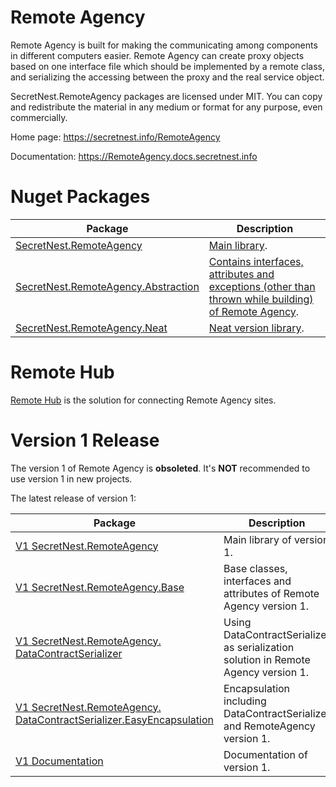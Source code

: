 # Remote Agency
Remote Agency is built for making the communicating among components in different computers easier. 
Remote Agency can create proxy objects based on one interface file which should be implemented by a remote class, and serializing the accessing between the proxy and the real service object.

SecretNest.RemoteAgency packages are licensed under MIT. You can copy and redistribute the material in any medium or format for any purpose, even commercially.

Home page: https://secretnest.info/RemoteAgency

Documentation: https://RemoteAgency.docs.secretnest.info

# Nuget Packages
|Package|Description|
|---|---|
|[SecretNest.RemoteAgency](https://www.nuget.org/packages/SecretNest.RemoteAgency/)|[Main library](https://RemoteAgency.docs.secretnest.info/help.v2/html/e84a4d5d-59a8-43fa-9dca-67fcdffaefd5.htm).|
|[SecretNest.RemoteAgency.Abstraction](https://www.nuget.org/packages/SecretNest.RemoteAgency.Abstraction/)|[Contains interfaces, attributes and exceptions (other than thrown while building) of Remote Agency](https://RemoteAgency.docs.secretnest.info/help.v2/html/5dad6464-9089-44e2-b945-e94a953defde.htm).|
|[SecretNest.RemoteAgency.Neat](https://www.nuget.org/packages/SecretNest.RemoteAgency.Neat/)|[Neat version library](https://RemoteAgency.docs.secretnest.info/help.v2/html/e84a4d5d-59a8-43fa-9dca-67fcdffaefd5.htm#neat).|

# Remote Hub
[Remote Hub](https://secretnest.info/RemoteHub) is the solution for connecting Remote Agency sites.

# Version 1 Release
The version 1 of Remote Agency is __obsoleted__. It's __NOT__ recommended to use version 1 in new projects.

The latest release of version 1:

|Package|Description|
|---|---|
|[V1 SecretNest.RemoteAgency](https://www.nuget.org/packages/SecretNest.RemoteAgency/1.7.2)|Main library of version 1.|
|[V1 SecretNest.RemoteAgency.Base](https://www.nuget.org/packages/SecretNest.RemoteAgency.Base/)|Base classes, interfaces and attributes of Remote Agency version 1.|
|[V1 SecretNest.RemoteAgency.<br>DataContractSerializer](https://www.nuget.org/packages/SecretNest.RemoteAgency.DataContractSerializer/)|Using DataContractSerializer as serialization solution in Remote Agency version 1.|
|[V1 SecretNest.RemoteAgency.<br>DataContractSerializer.EasyEncapsulation](https://www.nuget.org/packages/SecretNest.RemoteAgency.DataContractSerializer.EasyEncapsulation/)|Encapsulation including DataContractSerializer and RemoteAgency version 1.|
|[V1 Documentation](https://RemoteAgency.docs.secretnest.info/html.v1/)|Documentation of version 1.|